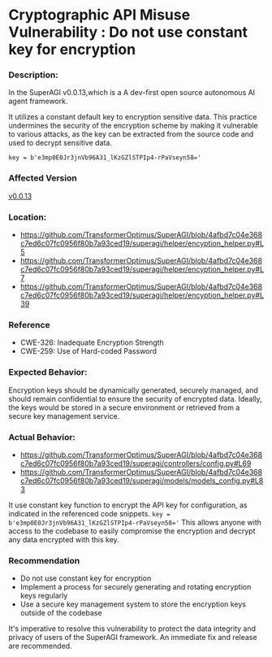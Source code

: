 # Cryptographic API Misuse Vulnerability : Do not use constant key for encryption

### Description:

In the SuperAGI v0.0.13,which is a A dev-first open source autonomous AI agent framework.

It utilizes a constant default key to encryption sensitive data. This practice undermines the security of the encryption scheme by making it vulnerable to various attacks, as the key can be extracted from the source code and used to decrypt sensitive data. 

`key = b'e3mp0E0Jr3jnVb96A31_lKzGZlSTPIp4-rPaVseyn58='`



### Affected Version
[v0.0.13](https://github.com/TransformerOptimus/SuperAGI/releases/tag/v0.0.13)

### Location:
- https://github.com/TransformerOptimus/SuperAGI/blob/4afbd7c04e368c7ed6c07fc0956f80b7a93ced19/superagi/helper/encyption_helper.py#L5
- https://github.com/TransformerOptimus/SuperAGI/blob/4afbd7c04e368c7ed6c07fc0956f80b7a93ced19/superagi/helper/encyption_helper.py#L7
- https://github.com/TransformerOptimus/SuperAGI/blob/4afbd7c04e368c7ed6c07fc0956f80b7a93ced19/superagi/helper/encyption_helper.py#L39

### Reference
- CWE-326: Inadequate Encryption Strength
- CWE-259: Use of Hard-coded Password


### Expected Behavior:
Encryption keys should be dynamically generated, securely managed, and should remain confidential to ensure the security of encrypted data. Ideally, the keys would be stored in a secure environment or retrieved from a secure key management service.

### Actual Behavior:
- https://github.com/TransformerOptimus/SuperAGI/blob/4afbd7c04e368c7ed6c07fc0956f80b7a93ced19/superagi/controllers/config.py#L69
- https://github.com/TransformerOptimus/SuperAGI/blob/4afbd7c04e368c7ed6c07fc0956f80b7a93ced19/superagi/models/models_config.py#L83

It use constant key function to encrypt the API key for configuration, as indicated in the referenced code snippets. `key = b'e3mp0E0Jr3jnVb96A31_lKzGZlSTPIp4-rPaVseyn58='`
This allows anyone with access to the codebase to easily compromise the encryption and decrypt any data encrypted with this key.

### Recommendation
- Do not use constant key for encryption
- Implement a process for securely generating and rotating encryption keys regularly
- Use a secure key management system to store the encryption keys outside of the codebase


It's imperative to resolve this vulnerability to protect the data integrity and privacy of users of the SuperAGI framework. An immediate fix and release are recommended.



